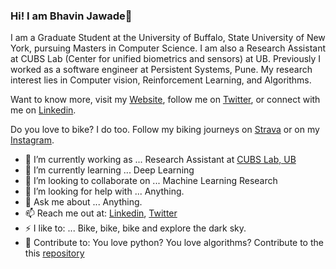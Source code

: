 ###  Hi! I am Bhavin Jawade👋

I am a Graduate Student at the University of Buffalo, State University of New York, pursuing Masters in Computer Science. I am also a Research Assistant at CUBS Lab (Center for unified biometrics and sensors) at UB. Previously I worked as a software engineer at Persistent Systems, Pune. My research interest lies in Computer vision, Reinforcement Learning, and Algorithms. 

Want to know more, visit my [Website](http://bhavinjawade.github.io/), follow me on [Twitter](https://twitter.com/bhavinjawade), or connect with me on [Linkedin](https://www.linkedin.com/in/bhavinjawade/). 

Do you love to bike? I do too. Follow my biking journeys on [Strava](https://www.strava.com/athletes/62071195) or on my [Instagram](https://www.instagram.com/bhavin.jawade/).


- 🔭 I’m currently working as ... Research Assistant at [CUBS Lab, UB](https://www.buffalo.edu/cubs.html)
- 🌱 I’m currently learning ... Deep Learning
- 👯 I’m looking to collaborate on ... Machine Learning Research
- 🤔 I’m looking for help with ... Anything.
- 💬 Ask me about ... Anything.
- 📫 Reach me out at: [Linkedin](https://www.linkedin.com/in/bhavinjawade/), [Twitter](https://twitter.com/bhavinjawade)
- ⚡ I like to: ... Bike, bike, bike and explore the dark sky. 
- 🚀 Contribute to: You love python? You love algorithms? Contribute to the this [repository](https://github.com/bhavinjawade/Advanced-Data-Structures-with-Python)
